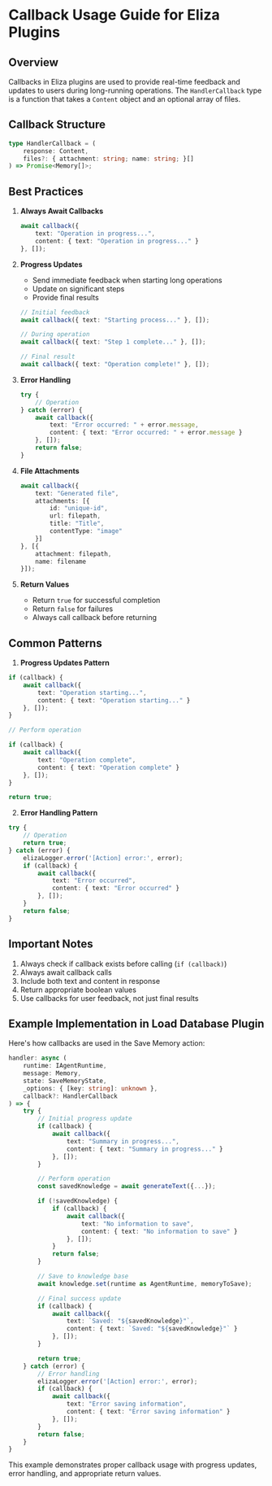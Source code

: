# Callback Usage Guide for Eliza Plugins

## Overview
Callbacks in Eliza plugins are used to provide real-time feedback and updates to users during long-running operations. The `HandlerCallback` type is a function that takes a `Content` object and an optional array of files.

## Callback Structure
```typescript
type HandlerCallback = (
    response: Content,
    files?: { attachment: string; name: string; }[]
) => Promise<Memory[]>;
```

## Best Practices

1. **Always Await Callbacks**
   ```typescript
   await callback({
       text: "Operation in progress...",
       content: { text: "Operation in progress..." }
   }, []);
   ```

2. **Progress Updates**
   - Send immediate feedback when starting long operations
   - Update on significant steps
   - Provide final results
   ```typescript
   // Initial feedback
   await callback({ text: "Starting process..." }, []);
   
   // During operation
   await callback({ text: "Step 1 complete..." }, []);
   
   // Final result
   await callback({ text: "Operation complete!" }, []);
   ```

3. **Error Handling**
   ```typescript
   try {
       // Operation
   } catch (error) {
       await callback({
           text: "Error occurred: " + error.message,
           content: { text: "Error occurred: " + error.message }
       }, []);
       return false;
   }
   ```

4. **File Attachments**
   ```typescript
   await callback({
       text: "Generated file",
       attachments: [{
           id: "unique-id",
           url: filepath,
           title: "Title",
           contentType: "image"
       }]
   }, [{
       attachment: filepath,
       name: filename
   }]);
   ```

5. **Return Values**
   - Return `true` for successful completion
   - Return `false` for failures
   - Always call callback before returning

## Common Patterns

1. **Progress Updates Pattern**
```typescript
if (callback) {
    await callback({
        text: "Operation starting...",
        content: { text: "Operation starting..." }
    }, []);
}

// Perform operation

if (callback) {
    await callback({
        text: "Operation complete",
        content: { text: "Operation complete" }
    }, []);
}

return true;
```

2. **Error Handling Pattern**
```typescript
try {
    // Operation
    return true;
} catch (error) {
    elizaLogger.error('[Action] error:', error);
    if (callback) {
        await callback({
            text: "Error occurred",
            content: { text: "Error occurred" }
        }, []);
    }
    return false;
}
```

## Important Notes
1. Always check if callback exists before calling (`if (callback)`)
2. Always await callback calls
3. Include both text and content in response
4. Return appropriate boolean values
5. Use callbacks for user feedback, not just final results

## Example Implementation in Load Database Plugin

Here's how callbacks are used in the Save Memory action:

```typescript
handler: async (
    runtime: IAgentRuntime,
    message: Memory,
    state: SaveMemoryState,
    _options: { [key: string]: unknown },
    callback?: HandlerCallback
) => {
    try {
        // Initial progress update
        if (callback) {
            await callback({
                text: "Summary in progress...",
                content: { text: "Summary in progress..." }
            }, []);
        }

        // Perform operation
        const savedKnowledge = await generateText({...});

        if (!savedKnowledge) {
            if (callback) {
                await callback({
                    text: "No information to save",
                    content: { text: "No information to save" }
                }, []);
            }
            return false;
        }

        // Save to knowledge base
        await knowledge.set(runtime as AgentRuntime, memoryToSave);

        // Final success update
        if (callback) {
            await callback({
                text: `Saved: "${savedKnowledge}"`,
                content: { text: `Saved: "${savedKnowledge}"` }
            }, []);
        }

        return true;
    } catch (error) {
        // Error handling
        elizaLogger.error('[Action] error:', error);
        if (callback) {
            await callback({
                text: "Error saving information",
                content: { text: "Error saving information" }
            }, []);
        }
        return false;
    }
}
```

This example demonstrates proper callback usage with progress updates, error handling, and appropriate return values.
